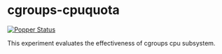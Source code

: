 # cgroups-cpuquota

[![Popper Status](http://piha.soe.ucsc.edu:9090/repos/ivotron_torpor-popper/cgroups-cpuquota/status.svg)](https://falsifiable.us)

This experiment evaluates the effectiveness of cgroups cpu subsystem.
